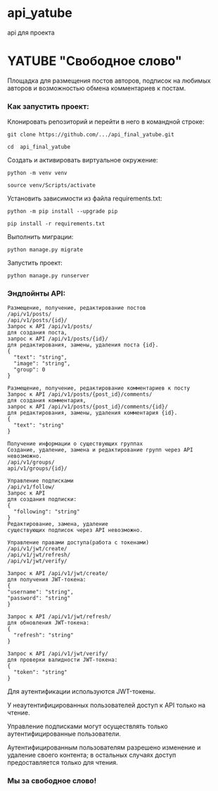 # api_yatube

api для проекта 
# YATUBE "Свободное слово"
 

Площадка для размещения постов авторов,
подписок на любимых авторов
и возможностью обмена комментариев к постам.
### Как запустить проект:

Клонировать репозиторий и перейти в него в командной строке:

```
git clone https://github.com/.../api_final_yatube.git
```

```
cd  api_final_yatube
```

Cоздать и активировать виртуальное окружение:

```
python -m venv venv
```

```
source venv/Scripts/activate
```

Установить зависимости из файла requirements.txt:

```
python -m pip install --upgrade pip
```

```
pip install -r requirements.txt
```

Выполнить миграции:

```
python manage.py migrate
```

Запустить проект:

```
python manage.py runserver
```
### Эндпойнты API:

```
Размещение, получение, редактирование постов
/api/v1/posts/
/api/v1/posts/{id}/
Запрос к API /api/v1/posts/
для создания поста,
запрос к API /api/v1/posts/{id}/
для редактирования, замены, удаления поста {id}.
{
  "text": "string",
  "image": "string",
  "group": 0
}

Размещение, получение, редактирование комментариев к посту
Запрос к API /api/v1/posts/{post_id}/comments/
для создания комментария, 
запрос к API /api/v1/posts/{post_id}/comments/{id}/
для редактирования, замены, удаления комментария {id}.
{
  "text": "string"
}

Получение информации о существующих группах
Создание, удаление, замена и редактирование групп через API невозможно.
/api/v1/groups/
api/v1/groups/{id}/

Управление подписками
/api/v1/follow/
Запрос к API
для создания подписки:
{
  "following": "string"
}
Редактирование, замена, удаление
существующих подписок через API невозможно.

Управление правами доступа(работа с токенами)
/api/v1/jwt/create/
/api/v1/jwt/refresh/
/api/v1/jwt/verify/

Запрос к API /api/v1/jwt/create/ 
для получения JWT-токена:
{
"username": "string",
"password": "string"
}

Запрос к API /api/v1/jwt/refresh/
для обновления JWT-токена:
{
  "refresh": "string"
}

Запрос к API /api/v1/jwt/verify/
для проверки валидности JWT-токена:
{
  "token": "string"
}
```
Для аутентификации используются JWT-токены.

У неаутентифицированных пользователей
доступ к API только на чтение.

Управление подписками могут осуществлять
только аутентифицированные пользователи.

Аутентифицированным пользователям разрешено
изменение и удаление своего контента;
в остальных случаях доступ предоставляется только для чтения.

### Мы за свободное слово!